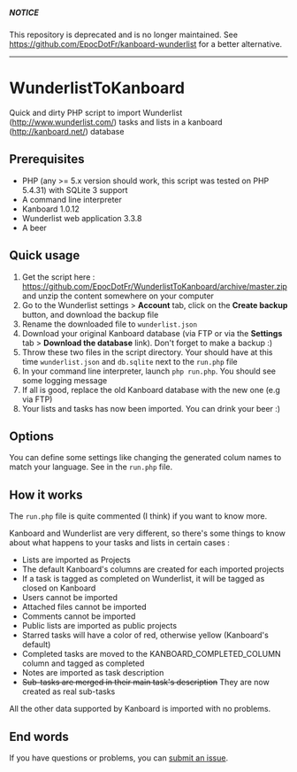##### NOTICE

This repository is deprecated and is no longer maintained. See https://github.com/EpocDotFr/kanboard-wunderlist for a better alternative.

----

WunderlistToKanboard
====================

Quick and dirty PHP script to import Wunderlist (http://www.wunderlist.com/) tasks and lists in a kanboard (http://kanboard.net/) database

## Prerequisites

  - PHP (any >= 5.x version should work, this script was tested on PHP 5.4.31) with SQLite 3 support
  - A command line interpreter
  - Kanboard 1.0.12
  - Wunderlist web application 3.3.8
  - A beer

## Quick usage

  1. Get the script here : https://github.com/EpocDotFr/WunderlistToKanboard/archive/master.zip and unzip the content somewhere on your computer
  2. Go to the Wunderlist settings > **Account** tab, click on the **Create backup** button, and download the backup file
  3. Rename the downloaded file to `wunderlist.json`
  4. Download your original Kanboard database (via FTP or via the **Settings** tab > **Download the database** link). Don't forget to make a backup :)
  5. Throw these two files in the script directory. Your should have at this time `wunderlist.json` and `db.sqlite` next to the `run.php` file
  6. In your command line interpreter, launch `php run.php`. You should see some logging message
  7. If all is good, replace the old Kanboard database with the new one (e.g via FTP)
  8. Your lists and tasks has now been imported. You can drink your beer :)

## Options

You can define some settings like changing the generated colum names to match your language. See in the `run.php` file.

## How it works

The `run.php` file is quite commented (I think) if you want to know more.

Kanboard and Wunderlist are very different, so there's some things to know about what happens to your tasks and lists in certain cases :

  - Lists are imported as Projects
  - The default Kanboard's columns are created for each imported projects
  - If a task is tagged as completed on Wunderlist, it will be tagged as closed on Kanboard
  - Users cannot be imported
  - Attached files cannot be imported
  - Comments cannot be imported
  - Public lists are imported as public projects
  - Starred tasks will have a color of red, otherwise yellow (Kanboard's default)
  - Completed tasks are moved to the KANBOARD_COMPLETED_COLUMN column and tagged as completed
  - Notes are imported as task description
  - ~~Sub-tasks are merged in their main task's description~~ They are now created as real sub-tasks

All the other data supported by Kanboard is imported with no problems.

## End words

If you have questions or problems, you can [submit an issue](https://github.com/EpocDotFr/WunderlistToKanboard/issues).
